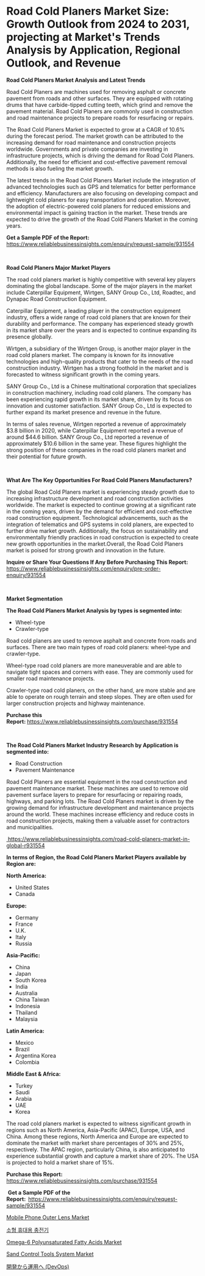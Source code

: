 <p><h1>Road Cold Planers Market Size: Growth Outlook from 2024 to 2031, projecting at Market's Trends Analysis by Application, Regional Outlook, and Revenue</h1></p><p><strong>Road Cold Planers Market Analysis and Latest Trends</strong></p>
<p><p>Road Cold Planers are machines used for removing asphalt or concrete pavement from roads and other surfaces. They are equipped with rotating drums that have carbide-tipped cutting teeth, which grind and remove the pavement material. Road Cold Planers are commonly used in construction and road maintenance projects to prepare roads for resurfacing or repairs.</p><p>The Road Cold Planers Market is expected to grow at a CAGR of 10.6% during the forecast period. The market growth can be attributed to the increasing demand for road maintenance and construction projects worldwide. Governments and private companies are investing in infrastructure projects, which is driving the demand for Road Cold Planers. Additionally, the need for efficient and cost-effective pavement removal methods is also fueling the market growth.</p><p>The latest trends in the Road Cold Planers Market include the integration of advanced technologies such as GPS and telematics for better performance and efficiency. Manufacturers are also focusing on developing compact and lightweight cold planers for easy transportation and operation. Moreover, the adoption of electric-powered cold planers for reduced emissions and environmental impact is gaining traction in the market. These trends are expected to drive the growth of the Road Cold Planers Market in the coming years.</p></p>
<p><strong>Get a Sample PDF of the Report:&nbsp;</strong> <a href="https://www.reliablebusinessinsights.com/enquiry/request-sample/931554">https://www.reliablebusinessinsights.com/enquiry/request-sample/931554</a></p>
<p>&nbsp;</p>
<p><strong>Road Cold Planers Major Market Players</strong></p>
<p><p>The road cold planers market is highly competitive with several key players dominating the global landscape. Some of the major players in the market include Caterpillar Equipment, Wirtgen, SANY Group Co., Ltd, Roadtec, and Dynapac Road Construction Equipment.</p><p>Caterpillar Equipment, a leading player in the construction equipment industry, offers a wide range of road cold planers that are known for their durability and performance. The company has experienced steady growth in its market share over the years and is expected to continue expanding its presence globally.</p><p>Wirtgen, a subsidiary of the Wirtgen Group, is another major player in the road cold planers market. The company is known for its innovative technologies and high-quality products that cater to the needs of the road construction industry. Wirtgen has a strong foothold in the market and is forecasted to witness significant growth in the coming years.</p><p>SANY Group Co., Ltd is a Chinese multinational corporation that specializes in construction machinery, including road cold planers. The company has been experiencing rapid growth in its market share, driven by its focus on innovation and customer satisfaction. SANY Group Co., Ltd is expected to further expand its market presence and revenue in the future.</p><p>In terms of sales revenue, Wirtgen reported a revenue of approximately $3.8 billion in 2020, while Caterpillar Equipment reported a revenue of around $44.6 billion. SANY Group Co., Ltd reported a revenue of approximately $10.6 billion in the same year. These figures highlight the strong position of these companies in the road cold planers market and their potential for future growth.</p></p>
<p>&nbsp;</p>
<p><strong>What Are The Key Opportunities For Road Cold Planers Manufacturers?</strong></p>
<p><p>The global Road Cold Planers market is experiencing steady growth due to increasing infrastructure development and road construction activities worldwide. The market is expected to continue growing at a significant rate in the coming years, driven by the demand for efficient and cost-effective road construction equipment. Technological advancements, such as the integration of telematics and GPS systems in cold planers, are expected to further drive market growth. Additionally, the focus on sustainability and environmentally friendly practices in road construction is expected to create new growth opportunities in the market.Overall, the Road Cold Planers market is poised for strong growth and innovation in the future.</p></p>
<p><strong>Inquire or Share Your Questions If Any Before Purchasing This Report:</strong> <a href="https://www.reliablebusinessinsights.com/enquiry/pre-order-enquiry/931554">https://www.reliablebusinessinsights.com/enquiry/pre-order-enquiry/931554</a></p>
<p>&nbsp;</p>
<p><strong>Market Segmentation</strong></p>
<p><strong>The Road Cold Planers Market Analysis by types is segmented into:</strong></p>
<p><ul><li>Wheel-type</li><li>Crawler-type</li></ul></p>
<p><p>Road cold planers are used to remove asphalt and concrete from roads and surfaces. There are two main types of road cold planers: wheel-type and crawler-type. </p><p>Wheel-type road cold planers are more maneuverable and are able to navigate tight spaces and corners with ease. They are commonly used for smaller road maintenance projects.</p><p>Crawler-type road cold planers, on the other hand, are more stable and are able to operate on rough terrain and steep slopes. They are often used for larger construction projects and highway maintenance.</p></p>
<p><strong>Purchase this Report:&nbsp;</strong><a href="https://www.reliablebusinessinsights.com/purchase/931554">https://www.reliablebusinessinsights.com/purchase/931554</a></p>
<p>&nbsp;</p>
<p><strong>The Road Cold Planers Market Industry Research by Application is segmented into:</strong></p>
<p><ul><li>Road Construction</li><li>Pavement Maintenance</li></ul></p>
<p><p>Road Cold Planers are essential equipment in the road construction and pavement maintenance market. These machines are used to remove old pavement surface layers to prepare for resurfacing or repairing roads, highways, and parking lots. The Road Cold Planers market is driven by the growing demand for infrastructure development and maintenance projects around the world. These machines increase efficiency and reduce costs in road construction projects, making them a valuable asset for contractors and municipalities.</p></p>
<p><a href="https://www.reliablebusinessinsights.com/road-cold-planers-market-in-global-r931554">&nbsp;https://www.reliablebusinessinsights.com/road-cold-planers-market-in-global-r931554</a></p>
<p><strong>In terms of Region, the Road Cold Planers Market Players available by Region are:</strong></p>
<p>
    <p> <strong> North America: </strong>
        <ul>
            <li>United States</li>
            <li>Canada</li>
        </ul>
        </p> 
    <p> <strong> Europe: </strong>
        <ul>
            <li>Germany</li>
            <li>France</li>
            <li>U.K.</li>
            <li>Italy</li>
            <li>Russia</li>
        </ul>
        </p> 
    <p> <strong> Asia-Pacific: </strong>
        <ul>
            <li>China</li>
            <li>Japan</li>
            <li>South Korea</li>
            <li>India</li>
            <li>Australia</li>
            <li>China Taiwan</li>
            <li>Indonesia</li>
            <li>Thailand</li>
            <li>Malaysia</li>
        </ul>
        </p> 
    <p> <strong> Latin America: </strong>
        <ul>
            <li>Mexico</li>
            <li>Brazil</li>
            <li>Argentina Korea</li>
            <li>Colombia</li>
        </ul>
        </p> 
    <p> <strong> Middle East & Africa: </strong>
        <ul>
            <li>Turkey</li>
            <li>Saudi</li>
            <li>Arabia</li>
            <li>UAE</li>
            <li>Korea</li>
        </ul>
    </p>
    </p>
<p><p>The road cold planers market is expected to witness significant growth in regions such as North America, Asia-Pacific (APAC), Europe, USA, and China. Among these regions, North America and Europe are expected to dominate the market with market share percentages of 30% and 25%, respectively. The APAC region, particularly China, is also anticipated to experience substantial growth and capture a market share of 20%. The USA is projected to hold a market share of 15%.</p></p>
<p><strong>Purchase this Report: </strong><a href="https://www.reliablebusinessinsights.com/purchase/931554">https://www.reliablebusinessinsights.com/purchase/931554</a></p>
<p>&nbsp;<strong>Get a Sample PDF of the Report:&nbsp;&nbsp;</strong><a href="https://www.reliablebusinessinsights.com/enquiry/request-sample/931554">https://www.reliablebusinessinsights.com/enquiry/request-sample/931554</a></p>
<p><strong></strong></p>
<p><p><a href="https://issuu.com/reportprime-2/docs/mobile-phone-outer-lens-market-size-2030.pptx">Mobile Phone Outer Lens Market</a></p><p><a href="https://github.com/DavidRobb19/Market-Research-Report-List-1/blob/main/555457177736.md">소형 휴대용 충전기</a></p><p><a href="https://github.com/barbarakss89/Market-Research-Report-List-1/blob/main/omega-6-polyunsaturated-fatty-acids-market.md">Omega-6 Polyunsaturated Fatty Acids Market</a></p><p><a href="https://github.com/nicholepatriciadoylenwnrjr0/Market-Research-Report-List-2/blob/main/sand-control-tools-system-market.md">Sand Control Tools System Market</a></p><p><a href="https://github.com/KenyonJohns/Market-Research-Report-List-1/blob/main/659892483994.md">開発から運用へ (DevOps)</a></p></p>